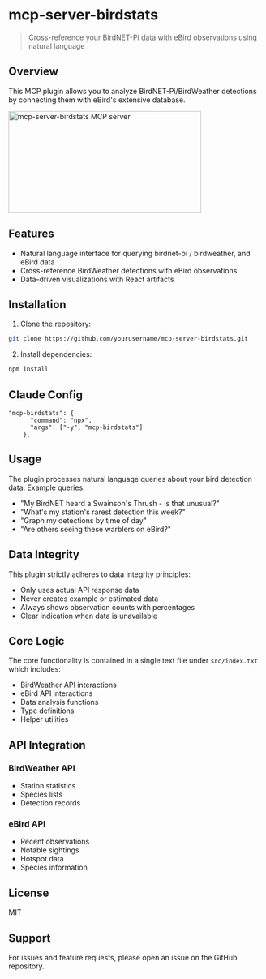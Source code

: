 # mcp-server-birdstats

> Cross-reference your BirdNET-Pi data with eBird observations using natural language

## Overview

This MCP plugin allows you to analyze BirdNET-Pi/BirdWeather detections by connecting them with eBird's extensive database. 

<a href="https://glama.ai/mcp/servers/qecq4o25i1"><img width="380" height="200" src="https://glama.ai/mcp/servers/qecq4o25i1/badge" alt="mcp-server-birdstats MCP server" /></a>

## Features

- Natural language interface for querying birdnet-pi / birdweather, and eBird data
- Cross-reference BirdWeather detections with eBird observations
- Data-driven visualizations with React artifacts

## Installation

1. Clone the repository:
```bash
git clone https://github.com/yourusername/mcp-server-birdstats.git
```

2. Install dependencies:
```bash
npm install
```
## Claude Config
```
"mcp-birdstats": {
      "command": "npx",
      "args": ["-y", "mcp-birdstats"]
    },
```


## Usage

The plugin processes natural language queries about your bird detection data. Example queries:

- "My BirdNET heard a Swainson's Thrush - is that unusual?"
- "What's my station's rarest detection this week?"
- "Graph my detections by time of day"
- "Are others seeing these warblers on eBird?"

## Data Integrity

This plugin strictly adheres to data integrity principles:
- Only uses actual API response data
- Never creates example or estimated data
- Always shows observation counts with percentages
- Clear indication when data is unavailable

## Core Logic

The core functionality is contained in a single text file under `src/index.txt` which includes:
- BirdWeather API interactions
- eBird API interactions
- Data analysis functions
- Type definitions
- Helper utilities

## API Integration

### BirdWeather API
- Station statistics
- Species lists
- Detection records

### eBird API
- Recent observations
- Notable sightings
- Hotspot data
- Species information

## License

MIT

## Support

For issues and feature requests, please open an issue on the GitHub repository.
